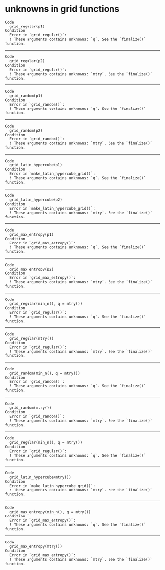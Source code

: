 # unknowns in grid functions

    Code
      grid_regular(p1)
    Condition
      Error in `grid_regular()`:
      ! These arguments contains unknowns: `q`. See the `finalize()` function.

---

    Code
      grid_regular(p2)
    Condition
      Error in `grid_regular()`:
      ! These arguments contains unknowns: `mtry`. See the `finalize()` function.

---

    Code
      grid_random(p1)
    Condition
      Error in `grid_random()`:
      ! These arguments contains unknowns: `q`. See the `finalize()` function.

---

    Code
      grid_random(p2)
    Condition
      Error in `grid_random()`:
      ! These arguments contains unknowns: `mtry`. See the `finalize()` function.

---

    Code
      grid_latin_hypercube(p1)
    Condition
      Error in `make_latin_hypercube_grid()`:
      ! These arguments contains unknowns: `q`. See the `finalize()` function.

---

    Code
      grid_latin_hypercube(p2)
    Condition
      Error in `make_latin_hypercube_grid()`:
      ! These arguments contains unknowns: `mtry`. See the `finalize()` function.

---

    Code
      grid_max_entropy(p1)
    Condition
      Error in `grid_max_entropy()`:
      ! These arguments contains unknowns: `q`. See the `finalize()` function.

---

    Code
      grid_max_entropy(p2)
    Condition
      Error in `grid_max_entropy()`:
      ! These arguments contains unknowns: `mtry`. See the `finalize()` function.

---

    Code
      grid_regular(min_n(), q = mtry())
    Condition
      Error in `grid_regular()`:
      ! These arguments contains unknowns: `q`. See the `finalize()` function.

---

    Code
      grid_regular(mtry())
    Condition
      Error in `grid_regular()`:
      ! These arguments contains unknowns: `mtry`. See the `finalize()` function.

---

    Code
      grid_random(min_n(), q = mtry())
    Condition
      Error in `grid_random()`:
      ! These arguments contains unknowns: `q`. See the `finalize()` function.

---

    Code
      grid_random(mtry())
    Condition
      Error in `grid_random()`:
      ! These arguments contains unknowns: `mtry`. See the `finalize()` function.

---

    Code
      grid_regular(min_n(), q = mtry())
    Condition
      Error in `grid_regular()`:
      ! These arguments contains unknowns: `q`. See the `finalize()` function.

---

    Code
      grid_latin_hypercube(mtry())
    Condition
      Error in `make_latin_hypercube_grid()`:
      ! These arguments contains unknowns: `mtry`. See the `finalize()` function.

---

    Code
      grid_max_entropy(min_n(), q = mtry())
    Condition
      Error in `grid_max_entropy()`:
      ! These arguments contains unknowns: `q`. See the `finalize()` function.

---

    Code
      grid_max_entropy(mtry())
    Condition
      Error in `grid_max_entropy()`:
      ! These arguments contains unknowns: `mtry`. See the `finalize()` function.

